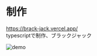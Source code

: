 # 制作
https://brack-jack.vercel.app/
<br />
typescriptで制作、ブラックジャック

![demo](https://raw.github.com/wiki/tokatu4561/brack-jack/images/60773d0e4321688c81bf6c98bbdc54ce.gif)
